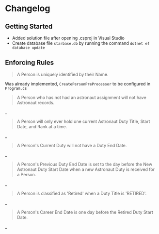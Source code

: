 # Changelog

## Getting Started

* Added solution file after opening .csproj in Visual Studio
* Create database file `starbase.db` by running the command `dotnet ef database update`

## Enforcing Rules

> A Person is uniquely identified by their Name.

Was already implemented, `CreatePersonPreProcessor` to be configured in `Program.cs`

> A Person who has not had an astronaut assignment will not have Astronaut records.

_

> A Person will only ever hold one current Astronaut Duty Title, Start Date, and Rank at a time.

_

> A Person's Current Duty will not have a Duty End Date.

_

> A Person's Previous Duty End Date is set to the day before the New Astronaut Duty Start Date when a new Astronaut Duty is received for a Person.

_

> A Person is classified as 'Retired' when a Duty Title is 'RETIRED'.

_

> A Person's Career End Date is one day before the Retired Duty Start Date.

_
